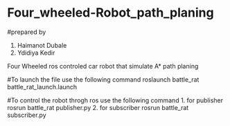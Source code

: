 # Four_wheeled-Robot_path_planing

#prepared by
  1. Haimanot Dubale
  2. Ydidiya Kedir


Four Wheeled ros controled car robot that simulate A* path planing


  #To launch the file use the following command
    roslaunch battle_rat battle_rat_launch.launch
   
  #To control the robot throgh ros use the following command
    1. for publisher
          rosrun battle_rat publisher.py
    2. for subscriber
          rosrun battle_rat subscriber.py
